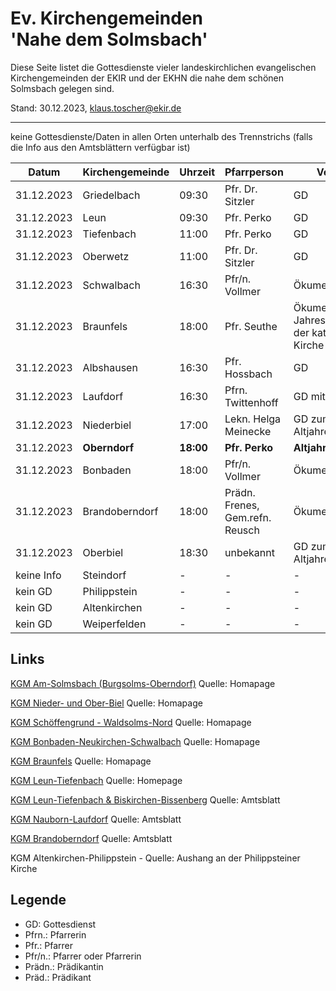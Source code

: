 # Ev. Kirchengemeinden<br>'Nahe dem Solmsbach'
Diese Seite listet die Gottesdienste vieler landeskirchlichen evangelischen Kirchengemeinden
der EKIR und der EKHN die nahe dem schönen Solmsbach gelegen sind.

Stand: 30.12.2023, klaus.toscher@ekir.de

--------------------------------------------------------------------

keine Gottesdienste/Daten in allen Orten unterhalb des Trennstrichs (falls die Info aus den Amtsblättern verfügbar ist)

 Datum        | Kirchengemeinde | Uhrzeit    | Pfarrperson       | Veranstaltung |
 ------------ | --------------- | ---------- | ----------------- | ------------- |
 31.12.2023   | Griedelbach     | 09:30      | Pfr. Dr. Sitzler  | GD            | 
 31.12.2023   | Leun            | 09:30      | Pfr. Perko        | GD            |
 31.12.2023   | Tiefenbach      | 11:00      | Pfr. Perko        | GD            |
 31.12.2023   | Oberwetz        | 11:00      | Pfr. Dr. Sitzler  | GD            | 
 31.12.2023   | Schwalbach      | 16:30      | Pfr/n. Vollmer    | Ökumenischer GD |
 31.12.2023   | Braunfels       | 18:00      | Pfr. Seuthe       | Ökumenischer Jahresabschluss GD in der kath. St. Anna Kirche |
 31.12.2023   | Albshausen      | 16:30      | Pfr. Hossbach     | GD            |
 31.12.2023   | Laufdorf        | 16:30      | Pfrn. Twittenhoff | GD mit Abendmahl |
 31.12.2023   | Niederbiel      | 17:00      | Lekn. Helga Meinecke | GD zum Altjahresabend/Silvester  |
 31.12.2023   | **Oberndorf**   | **18:00**  | **Pfr. Perko**    | **Altjahresbend GD**  |
 31.12.2023   | Bonbaden        | 18:00      | Pfr/n. Vollmer    | Ökumenischer GD |
 31.12.2023   | Brandoberndorf  | 18:00      | Prädn. Frenes, Gem.refn. Reusch | Ökumenischer GD |
 31.12.2023   | Oberbiel        | 18:30      | unbekannt         | GD zum Altjahresabend/Silvester  |
 keine Info   | Steindorf       | -          | -                 | -             |
 kein GD      | Philippstein    | -          | -                 | -             |
 kein GD      | Altenkirchen    | -          | -                 | -             | 
 kein GD      | Weiperfelden    | -          | -                 | -             |

## Links

[KGM Am-Solmsbach (Burgsolms-Oberndorf)](https://burgsolms.ekir.de) Quelle: Homapage

[KGM Nieder- und Ober-Biel](http://www.kirche-niederbiel.de/termine) Quelle: Homapage

[KGM Schöffengrund - Waldsolms-Nord](https://schoeffengrund-waldsolms.ekir.de) Quelle: Homapage

[KGM Bonbaden-Neukirchen-Schwalbach](https://www.evangelisch-bonbaden-schwalbach-neukirchen.de/gottesdienste/) Quelle: Homapage

[KGM Braunfels](https://www.evangelisch-in-braunfels.de) Quelle: Homapage

[KGM Leun-Tiefenbach](http://evangelische-kirchengemeinde-leun.de/gottesdiensplan/) Quelle: Homepage

[KGM Leun-Tiefenbach & Biskirchen-Bissenberg](https://ol.wittich.de/titel/1108/) Quelle: Amtsblatt

[KGM Nauborn-Laufdorf](https://ol.wittich.de/titel/1161/) Quelle: Amtsblatt

[KGM Brandoberndorf](https://ol.wittich.de/titel/1212/) Quelle: Amtsblatt

KGM Altenkirchen-Philippstein - Quelle: Aushang an der Philippsteiner Kirche

## Legende
- GD: Gottesdienst
- Pfrn.: Pfarrerin
- Pfr.: Pfarrer
- Pfr/n.: Pfarrer oder Pfarrerin
- Prädn.: Prädikantin
- Präd.: Prädikant
